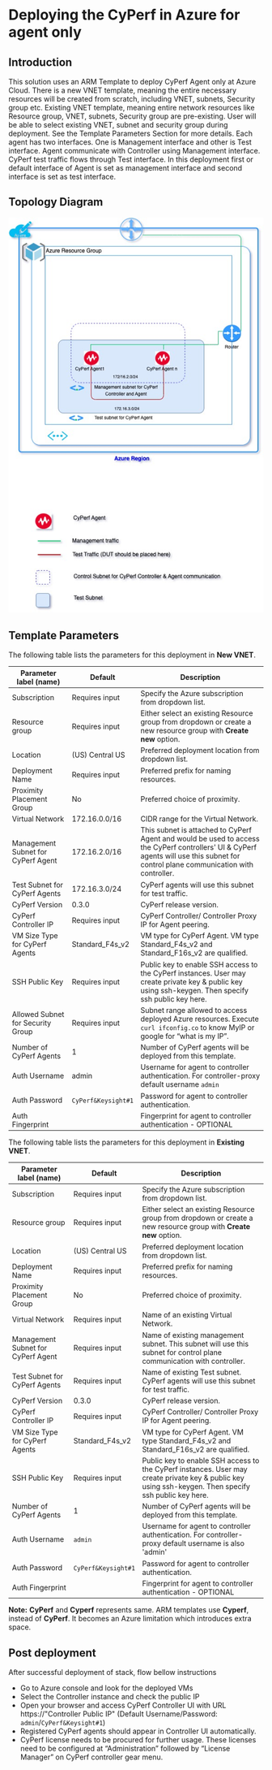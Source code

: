 # Deploying the CyPerf in Azure for agent only     
## Introduction
This solution uses an ARM Template to deploy CyPerf Agent only at Azure Cloud.
There is a new VNET template, meaning the entire necessary resources will be created from scratch, including VNET, subnets, Security group etc. 
Existing VNET template, meaning entire network resources like Resource group, VNET, subnets, Security group are pre-existing. User will be able to select existing VNET, subnet and security group during deployment.
See the Template Parameters Section for more details. Each agent has two interfaces. One is Management interface and other is Test interface. Agent communicate with Controller using Management interface. CyPerf test traffic flows through Test interface.  In this deployment first or default interface of Agent is set as management interface and second interface is set as test interface. 

## Topology Diagram
![cyperf_agents_only](cyperf_agents_only.jpg)

## Template Parameters
The following table lists the parameters for this deployment in **New VNET**.

| **Parameter label (name)**                   | **Default**            | **Description**  |
| ----------------------- | ----------------- | ----- |
| Subscription                  | Requires input            | Specify the Azure subscription from dropdown list.  |
| Resource group                   | Requires input            | Either select an existing Resource group from dropdown or create a new resource group with **Create new** option.  |
| Location                   | (US) Central US            | Preferred deployment location from dropdown list.  |
| Deployment Name                   | Requires input            | Preferred prefix for naming resources.  |
| Proximity Placement Group                   | No            | Preferred choice of proximity.  |
| Virtual Network                   | 172.16.0.0/16            | CIDR range for the Virtual Network.  |
| Management Subnet for CyPerf Agent                   | 172.16.2.0/16            | This subnet is attached to CyPerf Agent and would be used to access the CyPerf controllers' UI & CyPerf agents will use this subnet for control plane communication with controller.
| Test Subnet for CyPerf Agents                   | 172.16.3.0/24            | CyPerf agents will use this subnet for test traffic.  |
| CyPerf Version                   | 0.3.0            | CyPerf release version. |
| CyPerf Controller IP                  | Requires input            | CyPerf Controller/ Controller Proxy IP for Agent peering. |
| VM Size Type for CyPerf Agents                   | Standard_F4s_v2            | VM type for CyPerf Agent. VM type Standard_F4s_v2 and Standard_F16s_v2 are qualified.  |
| SSH Public Key                   | Requires input            | Public key to enable SSH access to the CyPerf instances. User may create private key & public key using ssh-keygen. Then specify ssh public key here.   |
| Allowed Subnet for Security Group                   | Requires input            | Subnet range allowed to access deployed Azure resources. Execute `curl ifconfig.co` to know MyIP or google for “what is my IP”.  |
| Number of CyPerf Agents                   |   1          | Number of CyPerf agents will be deployed from this template.  |
| Auth Username                                        | admin                    | Username for agent to controller authentication.  For controller-proxy default username `admin`      |
| Auth Password                                        | `CyPerf&Keysight#1`        | Password for agent to controller authentication.      |
| Auth Fingerprint                                     |                          | Fingerprint for agent to controller authentication - OPTIONAL  |

The following table lists the parameters for this deployment in **Existing VNET**.

| **Parameter label (name)**                   | **Default**            | **Description**  |
| ----------------------- | ----------------- | ----- |
| Subscription                  | Requires input            | Specify the Azure subscription from dropdown list.  |
| Resource group                  | Requires input            | Either select an existing Resource group from dropdown or create a new resource group with **Create new** option.  |
| Location                   | (US) Central US            | Preferred deployment location from dropdown list.  |
| Deployment Name                   | Requires input            | Preferred prefix for naming resources.  |
| Proximity Placement Group                   | No            | Preferred choice of proximity.  |
| Virtual Network                   | Requires input           | Name of an existing Virtual Network.  |
| Management Subnet for CyPerf Agent                   | Requires input            | Name of existing management subnet. This subnet will use this subnet for control plane communication with controller.  |
| Test Subnet for CyPerf Agents                   | Requires input            | Name of existing Test subnet. CyPerf agents will use this subnet for test traffic.  |
| CyPerf Version                   | 0.3.0            | CyPerf release version. |
| CyPerf Controller IP                  | Requires input            | CyPerf Controller/ Controller Proxy IP for Agent peering. |
| VM Size Type for CyPerf Agents                   | Standard_F4s_v2            | VM type for CyPerf Agent. VM type Standard_F4s_v2 and Standard_F16s_v2 are qualified. |
| SSH Public Key                   | Requires input            | Public key to enable SSH access to the CyPerf instances. User may create private key & public key using ssh-keygen. Then specify ssh public key here.   |
| Number of CyPerf Agents                   | 1            | Number of CyPerf agents will be deployed from this template.  |
| Auth Username                                        | `admin`                    | Username for agent to controller authentication. For controller-proxy default username is also 'admin'   |
| Auth Password                                        | `CyPerf&Keysight#1`        | Password for agent to controller authentication.      |
| Auth Fingerprint                                     |                          | Fingerprint for agent to controller authentication - OPTIONAL  |

**Note:** **CyPerf** and **Cyperf** represents same. ARM templates use **Cyperf**, instead of **CyPerf**. It becomes an Azure limitation which introduces extra space.

## Post deployment

After successful deployment of stack, flow bellow instructions

-	Go to Azure console and look for the deployed VMs
-	Select the Controller instance and check the public IP 
-	Open your browser and access CyPerf Controller UI with URL https://"Controller Public IP" (Default Username/Password: `admin`/`CyPerf&Keysight#1`)
-   Registered CyPerf agents should appear in Controller UI automatically.
-   CyPerf license needs to be procured for further usage. These licenses need to be configured at “Administration” followed by “License Manager” on CyPerf controller gear menu.